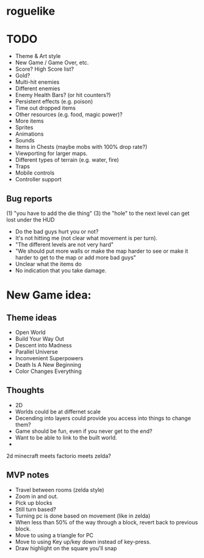 # roguelike
 
# TODO
* Theme & Art style
* New Game / Game Over, etc.
* Score?  High Score list?
* Gold?
* Multi-hit enemies
* Different enemies
* Enemy Health Bars? (or hit counters?)
* Persistent effects (e.g. poison)
* Time out dropped items
* Other resources (e.g. food, magic power)?
* More items
* Sprites
* Animations
* Sounds
* Items in Chests (maybe mobs with 100% drop rate?)
* Viewporting for larger maps.
* Different types of terrain (e.g. water, fire)
* Traps
* Mobile controls
* Controller support

## Bug reports

(1) "you have to add the die thing"
(3) the "hole" to the next level can get lost under the HUD

- Do the bad guys hurt you or not?
- It's not hitting me (not clear what movement is per turn).
- "The different levels are not very hard"
- "We should put more walls or make the map harder to see or make it harder to get to the map or add more bad guys"
- Unclear what the items do
- No indication that you take damage.


# New Game idea:

## Theme ideas

* Open World
* Build Your Way Out
* Descent into Madness
* Parallel Universe
* Inconvenient Superpowers
* Death Is A New Beginning
* Color Changes Everything

## Thoughts
* 2D
* Worlds could be at differnet scale
* Decending into layers could provide you access into things to change them?
* Game should be fun, even if you never get to the end?
* Want to be able to link to the built world.
* 

2d minecraft meets factorio meets zelda?

## MVP notes
* Travel between rooms (zelda style)
* Zoom in and out.
* Pick up blocks
* Still turn based?
* Turning pc is done based on movement (like in zelda)
* When less than 50% of the way through a block, revert back to previous block.
* Move to using a triangle for PC
* Move to using Key up/key down instead of key-press.
* Draw highlight on the square you'll snap